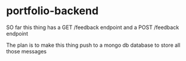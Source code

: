 # portfolio-backend

SO far this thing has a GET /feedback endpoint and a POST /feedback endpoint

The plan is to make this thing push to a mongo db database to store all those messages